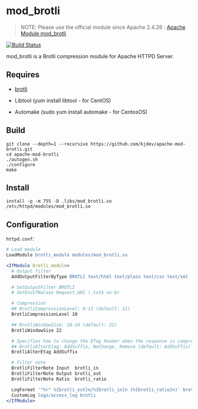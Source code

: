 # mod_brotli

> NOTE: Please use the official module since Apache 2.4.26 : [Apache Module mod_brotli](https://httpd.apache.org/docs/2.4/en/mod/mod_brotli.html)

[![Build Status](https://travis-ci.org/kjdev/apache-mod-brotli.svg?branch=master)](https://travis-ci.org/kjdev/apache-mod-brotli)

mod_brotli is a Brotli compression module for Apache HTTPD Server.

## Requires

* [brotli](https://github.com/google/brotli)

* Libtool (yum install libtool - for CentOS)

* Automake (sudo yum install automake - for CentosOS)

## Build

```shell
git clone --depth=1 --recursive https://github.com/kjdev/apache-mod-brotli.git
cd apache-mod-brotli
./autogen.sh
./configure
make
```

## Install

```shell
install -p -m 755 -D .libs/mod_brotli.so /etc/httpd/modules/mod_brotli.so
```

## Configuration

`httpd.conf`:

```apache
# Load module
LoadModule brotli_module modules/mod_brotli.so

<IfModule brotli_module>
  # Output filter
  AddOutputFilterByType BROTLI text/html text/plain text/css text/xml

  # SetOutputFilter BROTLI
  # SetEnvIfNoCase Request_URI \.txt$ no-br

  # Compression
  ## BrotliCompressionLevel: 0-11 (default: 11)
  BrotliCompressionLevel 10

  ## BrotliWindowSize: 10-24 (default: 22)
  BrotliWindowSize 22

  # Specifies how to change the ETag header when the response is compressed
  ## BrotliAlterEtag: AddSuffix, NoChange, Remove (default: AddSuffix)
  BrotliAlterEtag AddSuffix

  # Filter note
  BrotliFilterNote Input  brotli_in
  BrotliFilterNote Output brotli_out
  BrotliFilterNote Ratio  brotli_ratio

  LogFormat '"%r" %{brotli_out}n/%{brotli_in}n (%{brotli_ratio}n)' brotli
  CustomLog logs/access_log brotli
</IfModule>
```
